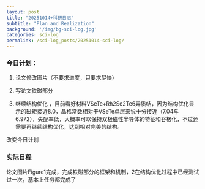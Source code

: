 ```yaml
---
layout: post
title: "20251014+科研日志"
subtitle: "Plan and Realization"
background: '/img/bg-sci-log.jpg'
categories: sci-log
permalink: /sci-log_posts/20251014-sci-log/
---
```


### 今日计划：

1. 论文修改图片（不要求进度，只要求尽快）

2. 写论文铁磁部分

3. 继续结构优化 ，目前看好材料VSeTe+Rh2Se2Te6异质结，因为结构优化显示的磁矩接近8.0，晶格常数相对于VSeTe单层来说十分接近（7.04与6.972），失配率低，大概率可以保持双极磁性半导体的特征和谷极化，不过还需要再继续结构优化，达到相对完美的结构。

改变今日计划


### 实际日程

论文图片Figure1完成，完成铁磁部分的框架和机制，2在结构优化过程中已经测试过一次，基本上任务都完成了
